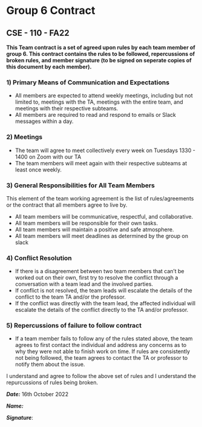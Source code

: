 # **Group 6 Contract**
## **CSE - 110 - FA22**

**This Team contract is a set of agreed upon rules by each team member of group 6. This contract contains the rules to be followed, repercussions of broken rules, and member signature (to be signed on seperate copies of this document by each member).**

### **1) Primary Means of Communication and Expectations**
- All members are expected to attend weekly meetings, including but not limited to, meetings with the TA, meetings with the entire team, and meetings with their respective subteams. 
- All members are required to read and respond to emails or Slack messages within a day.
### **2) Meetings** 
- The team will agree to meet collectively every week on Tuesdays 1330 - 1400 on Zoom with our TA 
- The team members will meet again with their respective subteams at least once weekly.
### **3) General Responsibilities for All Team Members**
This element of the team working agreement is the list of rules/agreements or the contract that all members agree to live by.

- All team members will be communicative, respectful, and collaborative. 
- All team members will be responsible for their own tasks.
- All team members will maintain a positive and safe atmosphere.
- All team members will meet deadlines as determined by the group on slack
### **4) Conflict Resolution**
- If there is a disagreement between two team members that can’t be worked out on their own, first try to resolve the conflict through a conversation with a team lead and the involved parties.
- If conflict is not resolved, the team leads will escalate the details of the conflict to the team TA and/or the professor.
- If the conflict was directly with the team lead, the affected individual will escalate the details of the conflict directly to the TA and/or professor.
### **5) Repercussions of failure to follow contract**
- If a team member fails to follow any of the rules stated above, the team agrees to first contact the individual and address any concerns as to why they were not able to finish work on time. If rules are consistently not being followed, the team agrees to contact the TA or professor to notify them about the issue.

I understand and agree to follow the above set of rules and I understand the repurcussions of rules being broken.


***Date:*** 16th October 2022

***Name:***   



***Signature***:
